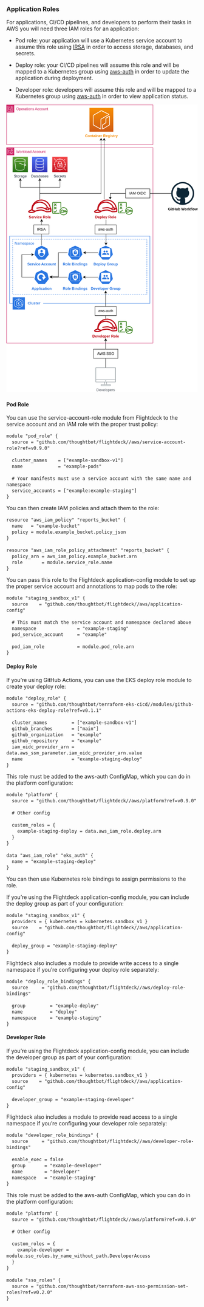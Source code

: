 
### Application Roles

For applications, CI/CD pipelines, and developers to perform their tasks
in AWS you will need three IAM roles for an application:

  - Pod role: your application will use a Kubernetes service account to
    assume this role using
    [IRSA](https://docs.aws.amazon.com/eks/latest/userguide/iam-roles-for-service-accounts.html)
    in order to access storage, databases, and secrets.

  - Deploy role: your CI/CD pipelines will assume this role and will be
    mapped to a Kubernetes group using
    [aws-auth](https://docs.aws.amazon.com/eks/latest/userguide/add-user-role.html)
    in order to update the application during deployment.

  - Developer role: developers will assume this role and will be mapped
    to a Kubernetes group using
    [aws-auth](https://docs.aws.amazon.com/eks/latest/userguide/add-user-role.html)
    in order to view application status.

![Application Roles](./application-roles.png)

#### Pod Role

You can use the service-account-role module from Flightdeck to the
service account and an IAM role with the proper trust policy:

<div class="code panel pdl" style="border-width: 1px;">

<div class="codeContent panelContent pdl">

``` syntaxhighlighter-pre
module "pod_role" {
  source = "github.com/thoughtbot/flightdeck//aws/service-account-role?ref=v0.9.0"

  cluster_names    = ["example-sandbox-v1"]
  name             = "example-pods"
  
  # Your manifests must use a service account with the same name and namespace
  service_accounts = ["example:example-staging"]
}
```

</div>

</div>

You can then create IAM policies and attach them to the role:

<div class="code panel pdl" style="border-width: 1px;">

<div class="codeContent panelContent pdl">

``` syntaxhighlighter-pre
resource "aws_iam_policy" "reports_bucket" {
  name   = "example-bucket"
  policy = module.example_bucket.policy_json
}

resource "aws_iam_role_policy_attachment" "reports_bucket" {
  policy_arn = aws_iam_policy.example_bucket.arn
  role       = module.service_role.name
}
```

</div>

</div>

You can pass this role to the Flightdeck application-config module to
set up the proper service account and annotations to map pods to the
role:

<div class="code panel pdl" style="border-width: 1px;">

<div class="codeContent panelContent pdl">

``` syntaxhighlighter-pre
module "staging_sandbox_v1" {
  source    = "github.com/thoughtbot/flightdeck//aws/application-config"

  # This must match the service account and namespace declared above
  namespace               = "example-staging"
  pod_service_account     = "example"
  
  pod_iam_role            = module.pod_role.arn
}
```

</div>

</div>

#### Deploy Role

If you’re using GitHub Actions, you can use the EKS deploy role module
to create your deploy role:

<div class="code panel pdl" style="border-width: 1px;">

<div class="codeContent panelContent pdl">

``` syntaxhighlighter-pre
module "deploy_role" {
  source = "github.com/thoughtbot/terraform-eks-cicd//modules/github-actions-eks-deploy-role?ref=v0.1.1"

  cluster_names         = ["example-sandbox-v1"]
  github_branches       = ["main"]
  github_organization   = "example"
  github_repository     = "example"
  iam_oidc_provider_arn = data.aws_ssm_parameter.iam_oidc_provider_arn.value
  name                  = "example-staging-deploy"
}
```

</div>

</div>

This role must be added to the aws-auth ConfigMap, which you can do in
the platform configuration:

<div class="code panel pdl" style="border-width: 1px;">

<div class="codeContent panelContent pdl">

``` syntaxhighlighter-pre
module "platform" {
  source = "github.com/thoughtbot/flightdeck//aws/platform?ref=v0.9.0"

  # Other config

  custom_roles = {
    example-staging-deploy = data.aws_iam_role.deploy.arn
  }
}

data "aws_iam_role" "eks_auth" {
  name = "example-staging-deploy"
}
```

</div>

</div>

You can then use Kubernetes role bindings to assign permissions to the
role.

If you’re using the Flightdeck application-config module, you can
include the deploy group as part of your configuration:

<div class="code panel pdl" style="border-width: 1px;">

<div class="codeContent panelContent pdl">

``` syntaxhighlighter-pre
module "staging_sandbox_v1" {
  providers = { kubernetes = kubernetes.sandbox_v1 }
  source    = "github.com/thoughtbot/flightdeck//aws/application-config"

  deploy_group = "example-staging-deploy"
}
```

</div>

</div>

Flightdeck also includes a module to provide write access to a single
namespace if you’re configuring your deploy role separately:

<div class="code panel pdl" style="border-width: 1px;">

<div class="codeContent panelContent pdl">

``` syntaxhighlighter-pre
module "deploy_role_bindings" {
  source     = "github.com/thoughtbot/flightdeck//aws/deploy-role-bindings"

  group         = "example-deploy"
  name          = "deploy"
  namespace     = "example-staging"
}
```

</div>

</div>

#### Developer Role

If you’re using the Flightdeck application-config module, you can
include the developer group as part of your configuration:

<div class="code panel pdl" style="border-width: 1px;">

<div class="codeContent panelContent pdl">

``` syntaxhighlighter-pre
module "staging_sandbox_v1" {
  providers = { kubernetes = kubernetes.sandbox_v1 }
  source    = "github.com/thoughtbot/flightdeck//aws/application-config"

  developer_group = "example-staging-developer"
}
```

</div>

</div>

Flightdeck also includes a module to provide read access to a single
namespace if you’re configuring your developer role separately:

<div class="code panel pdl" style="border-width: 1px;">

<div class="codeContent panelContent pdl">

``` syntaxhighlighter-pre
module "developer_role_bindings" {
  source     = "github.com/thoughtbot/flightdeck//aws/developer-role-bindings"

  enable_exec = false
  group       = "example-developer"
  name        = "developer"
  namespace   = "example-staging"
}
```

</div>

</div>

This role must be added to the aws-auth ConfigMap, which you can do in
the platform configuration:

<div class="code panel pdl" style="border-width: 1px;">

<div class="codeContent panelContent pdl">

``` syntaxhighlighter-pre
module "platform" {
  source = "github.com/thoughtbot/flightdeck//aws/platform?ref=v0.9.0"

  # Other config

  custom_roles = {
    example-developer = module.sso_roles.by_name_without_path.DeveloperAccess
  }
}

module "sso_roles" {
  source = "github.com/thoughtbot/terraform-aws-sso-permission-set-roles?ref=v0.2.0"
}
```

</div>

</div>
